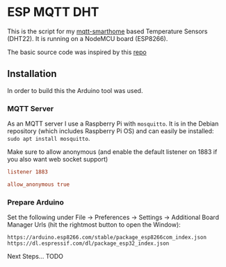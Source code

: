 # ESP MQTT DHT

This is the script for my [mqtt-smarthome](https://github.com/mqtt-smarthome/mqtt-smarthome) based Temperature Sensors (DHT22).
It is running on a NodeMCU board (ESP8266).

The basic source code was inspired by this [repo](https://github.com/titusece/ESP8266-MQTT-Publish-DHT11)

## Installation

In order to build this the Arduino tool was used.

### MQTT Server

As an MQTT server I use a Raspberry Pi with `mosquitto`.
It is in the Debian repository (which includes Raspberry Pi OS) and can easily be installed: `sudo apt install mosquitto`.

Make sure to allow anonymous (and enable the default listener on 1883 if you also want web socket support)

```conf
listener 1883

allow_anonymous true
```

### Prepare Arduino

Set the following under File → Preferences → Settings → Additional Board Manager Urls (hit the rightmost button to open the Window):

```plaintext
https://arduino.esp8266.com/stable/package_esp8266com_index.json
https://dl.espressif.com/dl/package_esp32_index.json
```

Next Steps… TODO
